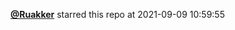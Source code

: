  <a href=https://github.com/Ruakker><strong>@Ruakker</strong></a>  starred this repo  at 2021-09-09 10:59:55 
